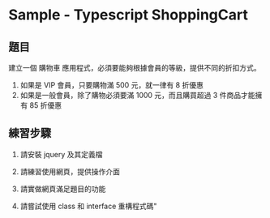 # Sample - Typescript ShoppingCart

## 題目

建立一個 購物車 應用程式，必須要能夠根據會員的等級，提供不同的折扣方式。

1. 如果是 VIP 會員，只要購物滿 500 元，就一律有 8 折優惠
1. 如果是一般會員，除了購物必須要滿 1000 元，而且購買超過 3 件商品才能擁有 85 折優惠

## 練習步驟

1. 請安裝 jquery 及其定義檔

1. 請練習使用網頁，提供操作介面

1. 請實做網頁滿足題目的功能

1. 請嘗試使用 class 和 interface 重構程式碼"